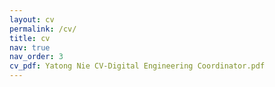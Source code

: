 ```yaml
---
layout: cv
permalink: /cv/
title: cv
nav: true
nav_order: 3
cv_pdf: Yatong Nie CV-Digital Engineering Coordinator.pdf
---
```

